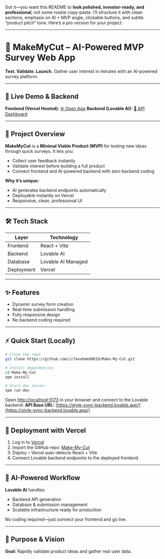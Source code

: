 Got it—you want this README to **look polished, investor-ready, and professional**, not some rookie copy-paste. I’ll structure it with clean sections, emphasis on AI + MVP angle, clickable buttons, and subtle “product pitch” tone. Here’s a pro version for your project:

---

# 🚀 MakeMyCut – AI-Powered MVP Survey Web App

**Test. Validate. Launch.** Gather user interest in minutes with an AI-powered survey platform.

---

## 🔹 Live Demo & Backend

**Frontend (Vercel Hosted):** [🌐 Open App](https://irfanahmed0019.github.io/Make-My-Cut/)
**Backend (Lovable AI):** [🧠 API Dashboard](https://style-sync-backend.lovable.app/)

---

## 📖 Project Overview

**MakeMyCut** is a **Minimal Viable Product (MVP)** for testing new ideas through quick surveys. It lets you:

* Collect user feedback instantly
* Validate interest before building a full product
* Connect frontend and AI-powered backend with zero backend coding

**Why it’s unique:**

* AI generates backend endpoints automatically
* Deployable instantly on Vercel
* Responsive, clean, professional UI

---

## 🛠 Tech Stack

| Layer      | Technology         |
| ---------- | ------------------ |
| Frontend   | React + Vite       |
| Backend    | Lovable AI         |
| Database   | Lovable AI Managed |
| Deployment | Vercel             |

---

## ✨ Features

* Dynamic survey form creation
* Real-time submission handling
* Fully responsive design
* No backend coding required

---

## ⚡ Quick Start (Locally)

```bash
# Clone the repo
git clone https://github.com/irfanahmed0019/Make-My-Cut.git

# Install dependencies
cd Make-My-Cut
npm install

# Start dev server
npm run dev
```

Open [http://localhost:5173](http://localhost:5173) in your browser and connect to the Lovable backend:
**API Base URL:** [https://style-sync-backend.lovable.app/](https://style-sync-backend.lovable.app/)

---

## 🚀 Deployment with Vercel

1. Log in to [Vercel](https://vercel.com)
2. Import the GitHub repo: [Make-My-Cut](https://github.com/irfanahmed0019/Make-My-Cut)
3. Deploy – Vercel auto-detects React + Vite
4. Connect Lovable backend endpoints to the deployed frontend

---

## 🧠 AI-Powered Workflow

**Lovable AI** handles:

* Backend API generation
* Database & submission management
* Scalable infrastructure ready for production

No coding required—just connect your frontend and go live.

---

## 🎯 Purpose & Vision

**Goal:** Rapidly validate product ideas and gather real user data.

